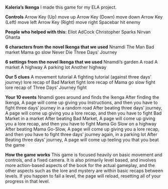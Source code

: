 **Kaleria’s Ikenga**
I made this game for my ELA project.

**Controls**
Arrow Key (Up)
  move up
Arrow Key (Down)
  move down
Arrow Key (Left)
  move left
Arrow Key (Right)
  move right
Spacebar
  hit enemy

**People who helped with this:**
  Eliot AdCock
  Christopher Sparks
  Nirvan Ghanta

**6 characters from the novel Ikenga that we used**
  Nnamdi
  The Man
  Bad market
  Mama go slow
  Never Die
  Three Days' Journey

**6 settings from the novel Ikenga that we used**
  Nnamdi’s garden
  A road
  A market
  A highway
  A parking lot
  Another highway

**Our 5 clues**
  A movement tutorial
  A fighting tutorial (against three days’ journey)
  lore recap of Bad Market fight
  lore recap of Mama go slow fight
  lore recap of Three Days’ Journey fight

**Your 10 events**
  Nnamdi goes around and finds the Ikenga
  After finding the Ikenga, A page will come up giving you Instructions, and then you have to fight three days’ journey in a random road
  After beating three days’ journey, A page will come up giving you a lore recap, and then you have to fight Bad Market in a market
  After beating Bad Market, A page will come up giving you a lore recap, and then you have to fight Mama Go Slow on a highway
  After beating Mama Go-Slow, A page will come up giving you a lore recap, and then you have to fight three days’ journey again, in a parking lot
  After Beating three days’ journey, A page will come up teeling you that you beat the game

**How the game works**
This game is focused heavily on basic movement and controls, and a fixed camera. It is also primarily level based, and involves more action-based aspects of the book for the actual gameplay, and the other aspects such as the lore and mystery are within basic recaps between levels. If you happen to fail a level, the page will reload, resetting all of your progress in that level.
